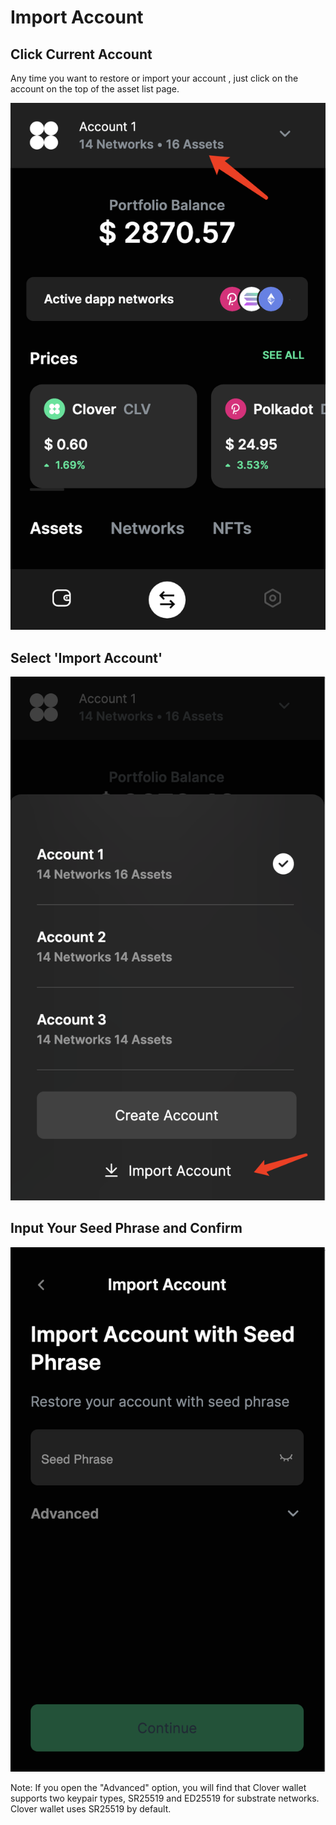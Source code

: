 # Import Account

## Click Current Account

Any time you want to restore or import your account , just click on the account on the top of the asset list page.

![](<../../.gitbook/assets/image (91) (1).png>)

## Select 'Import Account'

![](<../../.gitbook/assets/image (99) (1).png>)

## Input Your Seed Phrase and Confirm

![](<../../.gitbook/assets/image (89).png>)

Note: If you open the "Advanced" option, you will find that Clover wallet supports two keypair types, SR25519 and ED25519 for substrate networks. Clover wallet uses SR25519 by default.

